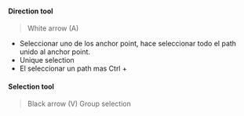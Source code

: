 #### Direction tool
> White arrow (A)
- Seleccionar uno de los anchor point, hace seleccionar todo el path unido al anchor point.
- Unique selection
- El seleccionar un path mas Ctrl + 


#### Selection tool
> Black arrow (V)
> Group selection